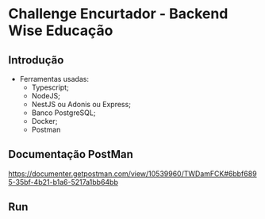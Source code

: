 # Challenge Encurtador - Backend Wise Educação

## Introdução
- Ferramentas usadas:
  - Typescript;
  - NodeJS;
  - NestJS ou Adonis ou Express;
  - Banco PostgreSQL;
  - Docker;
  - Postman

## Documentação PostMan
https://documenter.getpostman.com/view/10539960/TWDamFCK#6bbf6895-35bf-4b21-b1a6-5217a1bb64bb


## Run 

